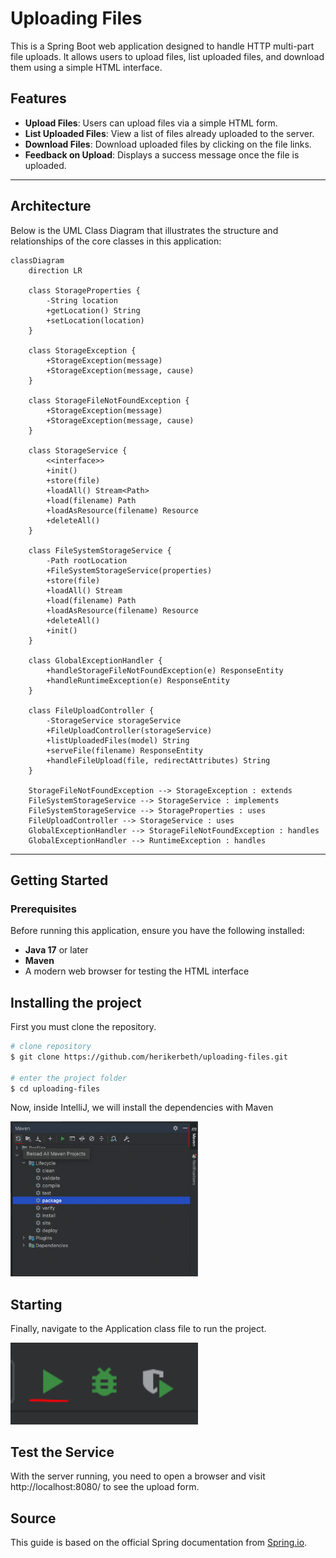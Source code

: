 # Uploading Files

This is a Spring Boot web application designed to handle HTTP multi-part file uploads. It allows users to upload files, list uploaded files, and download them using a simple HTML interface.

## Features

- **Upload Files**: Users can upload files via a simple HTML form.
- **List Uploaded Files**: View a list of files already uploaded to the server.
- **Download Files**: Download uploaded files by clicking on the file links.
- **Feedback on Upload**: Displays a success message once the file is uploaded.

---

## Architecture

Below is the UML Class Diagram that illustrates the structure and relationships of the core classes in this application:

```mermaid
classDiagram
    direction LR

    class StorageProperties {
        -String location
        +getLocation() String
        +setLocation(location)
    }

    class StorageException {
        +StorageException(message)
        +StorageException(message, cause)
    }

    class StorageFileNotFoundException {
        +StorageException(message)
        +StorageException(message, cause)
    }

    class StorageService {
        <<interface>>
        +init()
        +store(file)
        +loadAll() Stream<Path>
        +load(filename) Path
        +loadAsResource(filename) Resource
        +deleteAll()
    }

    class FileSystemStorageService {
        -Path rootLocation
        +FileSystemStorageService(properties)
        +store(file)
        +loadAll() Stream
        +load(filename) Path
        +loadAsResource(filename) Resource
        +deleteAll()
        +init()
    }

    class GlobalExceptionHandler {
        +handleStorageFileNotFoundException(e) ResponseEntity
        +handleRuntimeException(e) ResponseEntity
    }

    class FileUploadController {
        -StorageService storageService
        +FileUploadController(storageService)
        +listUploadedFiles(model) String
        +serveFile(filename) ResponseEntity
        +handleFileUpload(file, redirectAttributes) String
    }

    StorageFileNotFoundException --> StorageException : extends
    FileSystemStorageService --> StorageService : implements
    FileSystemStorageService --> StorageProperties : uses
    FileUploadController --> StorageService : uses
    GlobalExceptionHandler --> StorageFileNotFoundException : handles
    GlobalExceptionHandler --> RuntimeException : handles
```
---

## Getting Started

### Prerequisites

Before running this application, ensure you have the following installed:

- **Java 17** or later
- **Maven**
- A modern web browser for testing the HTML interface

## Installing the project

First you must clone the repository.
```bash
# clone repository
$ git clone https://github.com/herikerbeth/uploading-files.git

# enter the project folder
$ cd uploading-files
```

Now, inside IntelliJ, we will install the dependencies with Maven

<img width="300px" src="https://github.com/herikerbeth/assets/blob/main/install-dependencies.png?raw=true">

## Starting
Finally, navigate to the Application class file to run the project.

<img width="300px" src="https://github.com/herikerbeth/assets/blob/main/run-application.png?raw=true">

## Test the Service
With the server running, you need to open a browser and visit http://localhost:8080/ to see the upload form.

## Source

This guide is based on the official Spring documentation from [Spring.io](https://spring.io/guides/gs/uploading-files).